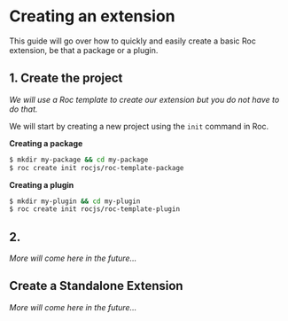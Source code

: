 # Creating an extension

This guide will go over how to quickly and easily create a basic Roc extension, be that a package or a plugin.

## 1. Create the project

_We will use a Roc template to create our extension but you do not have to do that._

We will start by creating a new project using the `init` command in Roc.

__Creating a package__
```bash
$ mkdir my-package && cd my-package
$ roc create init rocjs/roc-template-package
```

__Creating a plugin__
```bash
$ mkdir my-plugin && cd my-plugin
$ roc create init rocjs/roc-template-plugin
```

## 2.

_More will come here in the future…_


## Create a Standalone Extension

_More will come here in the future…_
